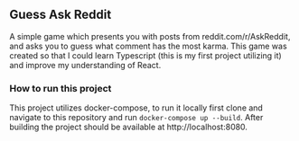 ## Guess Ask Reddit

A simple game which presents you with posts from reddit.com/r/AskReddit, and asks you to guess what comment has the most karma. This game was created so that I could learn Typescript (this is my first project utilizing it) and improve my understanding of React.


### How to run this project

This project utilizes docker-compose, to run it locally first clone and navigate to this repository and run `docker-compose up --build`. After building the project should be available at http://localhost:8080.
